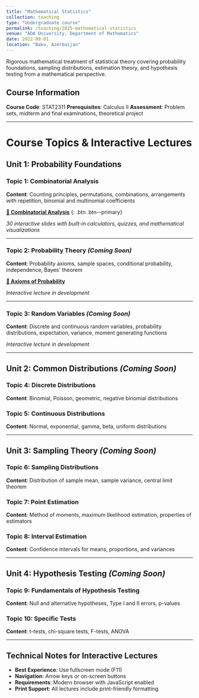 ```yaml
---
title: "Mathematical Statistics"
collection: teaching
type: "Undergraduate course"  
permalink: /teaching/2025-mathematical-statistics
venue: "ADA University, Department of Mathematics"
date: 2022-09-01
location: "Baku, Azerbaijan"
---
```


Rigorous mathematical treatment of statistical theory covering probability foundations, sampling distributions, estimation theory, and hypothesis testing from a mathematical perspective.

## Course Information
**Course Code**: STAT2311 
**Prerequisites**: Calculus II
**Assessment**: Problem sets, midterm and final examinations, theoretical project

---

# Course Topics & Interactive Lectures

## Unit 1: Probability Foundations

### Topic 1: Combinatorial Analysis
**Content**: Counting principles, permutations, combinations, arrangements with repetition, binomial and multinomial coefficients

**[🚀 Combinatorial Analysis](/lectures/math-stat-1/01-combinatorics/index.html)**
{: .btn .btn--primary}

*30 interactive slides with built-in calculators, quizzes, and mathematical visualizations*

---

### Topic 2: Probability Theory *(Coming Soon)*
**Content**: Probability axioms, sample spaces, conditional probability, independence, Bayes' theorem

**[🚀 Axioms of Probability](/lectures/math-stat-1/02-axioms_of_probability/index.html)**

*Interactive lecture in development*

---

### Topic 3: Random Variables *(Coming Soon)*
**Content**: Discrete and continuous random variables, probability distributions, expectation, variance, moment generating functions

*Interactive lecture in development*

---

## Unit 2: Common Distributions *(Coming Soon)*

### Topic 4: Discrete Distributions
**Content**: Binomial, Poisson, geometric, negative binomial distributions

### Topic 5: Continuous Distributions  
**Content**: Normal, exponential, gamma, beta, uniform distributions

---

## Unit 3: Sampling Theory *(Coming Soon)*

### Topic 6: Sampling Distributions
**Content**: Distribution of sample mean, sample variance, central limit theorem

### Topic 7: Point Estimation
**Content**: Method of moments, maximum likelihood estimation, properties of estimators

### Topic 8: Interval Estimation
**Content**: Confidence intervals for means, proportions, and variances

---

## Unit 4: Hypothesis Testing *(Coming Soon)*

### Topic 9: Fundamentals of Hypothesis Testing
**Content**: Null and alternative hypotheses, Type I and II errors, p-values

### Topic 10: Specific Tests
**Content**: t-tests, chi-square tests, F-tests, ANOVA

---

## Technical Notes for Interactive Lectures
- **Best Experience**: Use fullscreen mode (F11)
- **Navigation**: Arrow keys or on-screen buttons  
- **Requirements**: Modern browser with JavaScript enabled
- **Print Support**: All lectures include print-friendly formatting
